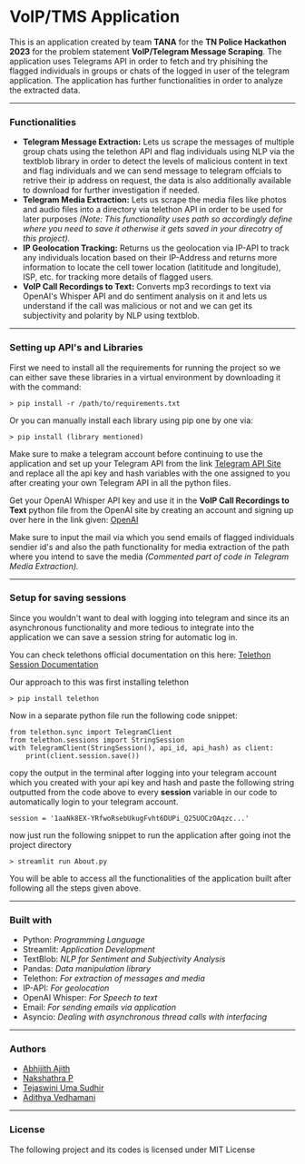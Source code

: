 # VoIP/TMS Application
This is an application created by team **TANA** for the **TN Police Hackathon 2023** for the problem statement **VoIP/Telegram Message Scraping**.
The application uses Telegrams API in order to fetch and try phisihing the flagged individuals in groups or chats of the logged in user 
of the telegram application. The application has further functionalities in order to analyze the extracted data.
- - - -
### Functionalities
* **Telegram Message Extraction:** Lets us scrape the messages of multiple group chats using the telethon API and flag individuals using NLP via the textblob library in order to detect the levels of malicious content in text and flag individuals and we can send message to telegram offcials to retrive their ip address on request, the data is also additionally available to download for further investigation if needed.
* **Telegram Media Extraction:** Lets us scrape the media files like photos and audio files into a directory via telethon API in order to be used for later purposes *(Note: This functionality uses path so accordingly define where you need to save it otherwise it gets saved in your direcotry of this project).*
* **IP Geolocation Tracking:** Returns us the geolocation via IP-API to track any individuals location based on their IP-Address and returns more information to locate the cell tower location (latititude and longitude), ISP, etc. for tracking more details of flagged users.
* **VoIP Call Recordings to Text:** Converts mp3 recordings to text via OpenAI's Whisper API and do sentiment analysis on it and lets us understand if the call was malicious or not and we can get its subjectivity and polarity by NLP using textblob.
- - - -
### Setting up API's and Libraries
First we need to install all the requirements for running the project so we can either save these libraries in a virtual environment by downloading it with the command:
```
> pip install -r /path/to/requirements.txt
```
Or you can manually install each library using pip one by one via:
```
> pip install (library mentioned)
```
Make sure to make a telegram account before continuing to use the application and set up your Telegram API from the link 
[Telegram API Site](https://core.telegram.org/)
 and replace all the api key and hash variables with the one assigned to you after creating your own Telegram API in all the python files.

Get your OpenAI Whisper API key and use it in the **VoIP Call Recordings to Text** python file from the OpenAI site by creating an account and signing up over here in the link given: 
[OpenAI](https://openai.com/blog/introducing-chatgpt-and-whisper-apis)

Make sure to input the mail via which you send emails of flagged individuals sendier id's and also the path functionality for media extraction of the path where you intend to save the media *(Commented part of code in Telegram Media Extraction).*
- - - -
### Setup for saving sessions
Since you wouldn't want to deal with logging into telegram and since its an asynchronous functionality and more tedious to integrate into the application we can save a session string for automatic log in.

You can check telethons official documentation on this here: 
[Telethon Session Documentation](https://docs.telethon.dev/en/stable/concepts/sessions.html)

Our approach to this was first installing telethon
```
> pip install telethon
```
Now in a separate python file run the following code snippet:
```
from telethon.sync import TelegramClient
from telethon.sessions import StringSession
with TelegramClient(StringSession(), api_id, api_hash) as client:
    print(client.session.save())
```
copy the output in the terminal after logging into your telegram account which you created with your api key and hash and paste the following string outputted from the code above to every **session** variable in our code to automatically login to your telegram account.
```
session = '1aaNk8EX-YRfwoRsebUkugFvht6DUPi_Q25UOCzOAqzc...'
```
now just run the following snippet to run the application after going inot the project directory
```
> streamlit run About.py
```
You will be able to access all the functionalities of the application built after following all the steps given above. 
- - - -
### Built with
* Python: *Programming Language*
* Streamlit: *Application Development*
* TextBlob: *NLP for Sentiment and Subjectivity Analysis*
* Pandas: *Data manipulation library*
* Telethon: *For extraction of messages and media*
* IP-API: *For geolocation*
* OpenAI Whisper: *For Speech to text*
* Email: *For sending emails via application*
* Asyncio: *Dealing with asynchronous thread calls with interfacing*
- - - -
### Authors
* [Abhijith Ajith](https://github.com/AAbhijithA)
* [Nakshathra P](https://github.com/NakshathraP)
* [Tejaswini Uma Sudhir](https://github.com/tejucodes10)
* [Adithya Vedhamani](https://github.com/adithya-vedhamani)
- - - -
### License
The following project and its codes is licensed under MIT License

